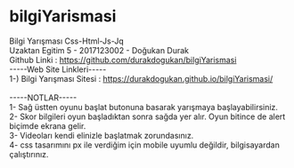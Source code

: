 # bilgiYarismasi

Bilgi Yarışması Css-Html-Js-Jq<br/>
Uzaktan Egitim 5 - 2017123002 - Doğukan Durak<br/>
Github Linki : https://github.com/durakdogukan/bilgiYarismasi<br/>
-----Web Site Linkleri-----<br/>
1-) Bilgi Yarışması Sitesi : https://durakdogukan.github.io/bilgiYarismasi/<br/>
<br/>-----NOTLAR-----<br/>
1- Sağ üstten oyunu başlat butonuna basarak yarışmaya başlayabilirsiniz.<br/>
2- Skor bilgileri oyun başladıktan sonra sağda yer alır. Oyun bitince de alert biçimde ekrana gelir.<br/>
3- Videoları kendi elinizle başlatmak zorundasınız.<br/>
4- css tasarımını px ile verdiğim için mobile uyumlu değildir, bilgisayardan çalıştırınız.
